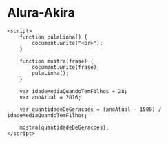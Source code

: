 
# Alura-Akira
<meta charset="UTF-8">
<script>
    function pulaLinha() {
        document.write("<br>");
    }

    function mostra(frase) {
        document.write(frase);
    }

    var minhaIdade = 18;
    var idadeIrmao = 15;

    mostra("Nossa diferença de idade é " + (minhaIdade - idadeIrmao));
    pulaLinha();
</script>
<meta charset="UTF-8">

    <script>
        function pulaLinha() {
            document.write("<br>");
        }

        function mostra(frase) {
            document.write(frase);
            pulaLinha();
        }

        var idadeMediaQuandoTemFilhos = 28;
        var anoAtual = 2016; 

        var quantidadeDeGeracoes = (anoAtual - 1500) / idadeMediaQuandoTemFilhos;

        mostra(quantidadeDeGeracoes);
    </script>
